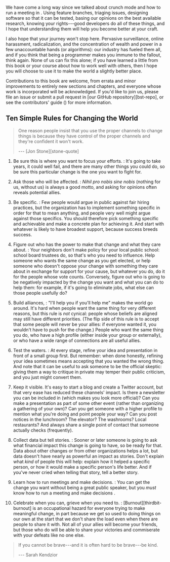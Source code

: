 ---
---

We have come a long way since we talked about crunch mode and how to run a meeting
in <span x="important"></span>.
Using feature branches,
triaging issues,
designing software so that it can be tested,
basing our opinions on the best available research,
knowing your rights---good developers do all of these things,
and I hope that understanding them will help you become better at your craft.

I also hope that your journey won't stop here.
Pervasive surveillance,
online harassment,
radicalization,
and the concentration of wealth and power in a few unaccountable hands (or algorithms):
our industry has fueled them all,
and if you think that being a programmer makes you immune to the fallout,
think again.
None of us can fix this alone;
if you have learned a little from this book or your course about how to work well with others,
then I hope you will choose to use it to make the world a slightly better place.

Contributions to this book are welcome,
from errata and minor improvements to entirely new sections and chapters,
and everyone whose work is incorporated will be acknowledged.
If you'd like to join us,
please file an issue or submit a pull request in [our GitHub repository][bst-repo],
or see the contributors' guide (<span x="contributing"></span>) for more information.

## Ten Simple Rules for Changing the World

<blockquote>

One reason people insist that you use the proper channels to change things is
because they have control of the proper channels and they're confident it won't
work.

--- [Jon Stone][stone-quote]

</blockquote>

1. Be sure this is where you want to focus your efforts.
:   It's going to take years, it could well fail, and there are many other
    things you could do, so be sure this particular change is the one you want
    to fight for.

2. Ask those who will be affected.
:   *Nihil pro nobis sine nobis* (nothing for us, without us) is always a good
    motto, and asking for opinions often reveals potential allies.

3. Be specific.
:   Few people would argue in public against fair hiring practices, but the
    organization has to implement something specific in order for that to mean
    anything, and people very well might argue against those specifics.  You
    should therefore pick something specific and achievable and make a concrete
    plan for achieving it.  And start with whatever is likely to have broadest
    support, because success breeds success.

4. Figure out who has the power to make that change and what they care about.
:   Your neighbors don't make policy for your local public school: school board
    trustees do, so that's who you need to influence.  Help someone who wants
    the same change as you get elected, or help someone who doesn't oppose your
    change with something they care about in exchange for support for your
    cause, but whatever you do, do it for the people whose vote counts.
    Conversely, figure out who is going to be negatively impacted by the change
    you want and what you can do to help them: for example, if it's going to
    eliminate jobs, what else can those people usefully do?

5. Build alliances,
:   "I'll help you if you'll help me" makes the world go around.  It's hard when
    people want the same thing for very different reasons, but this rule is
    *not* cynical: people whose beliefs are aligned may still have different
    priorities.  (The flip side of this rule is to accept that some people will
    never be your allies: if everyone wanted it, you wouldn't have to push for
    the change.)  People who want the same thing you do, who have a high profile
    (either inside your group or externally), or who have a wide range of
    connections are all useful allies.

6. Test the waters.
:   At every stage, refine your idea and presentation in front of a small group
    first.  But remember: when done honestly, refining your idea sometimes means
    accepting that you wanted the wrong thing.  And note that it can be useful
    to ask someone to be the official skeptic: giving them a way to critique in
    private may temper their public criticism, and you just might convert them.

7. Keep it visible.
    It's easy to start a blog and create a Twitter account, but that very ease
    has reduced these channels' impact.  Is there a newsletter you can be
    included in (which makes you look more official)?  Can you make a
    presentation as part of some other event (rather than organizing a gathering
    of your own)?  Can you get someone with a higher profile to mention what
    you're doing and point people your way?  Can you post notices in the
    lunchroom? The elevator? The washrooms? Local restaurants?  And always share
    a single point of contact that someone actually checks (frequently).

8. Collect data but tell stories.
:   Sooner or later someone is going to ask what financial impact this change is
    going to have, so be ready for that.  Data about other changes or from other
    organizations helps a lot, but data doesn't have nearly as powerful an
    impact as stories.  Don't explain what *kind* of people this will help:
    explain how it helped a specific person, or how it would make a specific
    person's life better.  And if you've never cried when telling that story,
    tell a better story.

9. Learn how to run meetings and make decisions.
:   You can get the change you want without being a great public speaker, but
    you *must* know how to run a meeting and make decisions <span
    x="important"></span>.

10. Celebrate when you can, grieve when you need to.
:   [Burnout][thirdbit-burnout] is an occupational hazard for everyone trying to
    make meaningful change, in part because we get so used to doing things on
    our own at the start that we don't share the load even when there are people
    to share it with.  Not all of your allies will become your friends, but
    those who do will be able to share your victories and commiserate with your
    defeats like no one else.

<blockquote>

If you cannot be brave---and it is often hard to be brave---be kind.

--- Sarah Kendzior

</blockquote>
